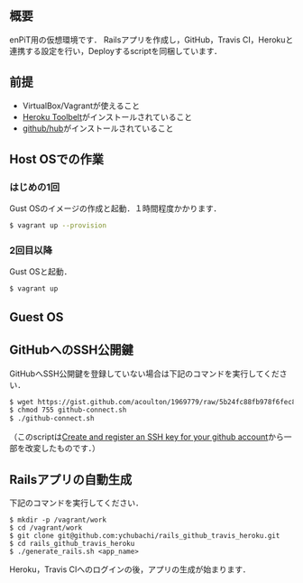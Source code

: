 ## 概要
enPiT用の仮想環境です．
Railsアプリを作成し，GitHub，Travis CI，Herokuと連携する設定を行い，Deployするscriptを同梱しています．

## 前提

- VirtualBox/Vagrantが使えること
- [Heroku Toolbelt](https://toolbelt.heroku.com/)がインストールされていること
- [github/hub](https://github.com/github/hub)がインストールされていること

## Host OSでの作業

### はじめの1回

Gust OSのイメージの作成と起動．１時間程度かかります．

```bash
$ vagrant up --provision
```

### 2回目以降

Gust OSと起動．

```bash
$ vagrant up
```

## Guest OS

## GitHubへのSSH公開鍵

GitHubへSSH公開鍵を登録していない場合は下記のコマンドを実行してください．

```bash
$ wget https://gist.github.com/acoulton/1969779/raw/5b24fc88fb978f6fec89196903432a94aa1c209b/github-connect.sh
$ chmod 755 github-connect.sh
$ ./github-connect.sh
```

（このscriptは[Create and register an SSH key for your github account](https://gist.github.com/acoulton/1969779)から一部を改変したものです．）

## Railsアプリの自動生成

下記のコマンドを実行してください．

```
$ mkdir -p /vagrant/work
$ cd /vagrant/work
$ git clone git@github.com:ychubachi/rails_github_travis_heroku.git
$ cd rails_github_travis_heroku
$ ./generate_rails.sh <app_name>
```

Heroku，Travis CIへのログインの後，アプリの生成が始まります．
